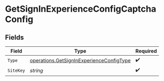 # GetSignInExperienceConfigCaptchaConfig


## Fields

| Field                                                                                                | Type                                                                                                 | Required                                                                                             | Description                                                                                          |
| ---------------------------------------------------------------------------------------------------- | ---------------------------------------------------------------------------------------------------- | ---------------------------------------------------------------------------------------------------- | ---------------------------------------------------------------------------------------------------- |
| `Type`                                                                                               | [operations.GetSignInExperienceConfigType](../../models/operations/getsigninexperienceconfigtype.md) | :heavy_check_mark:                                                                                   | N/A                                                                                                  |
| `SiteKey`                                                                                            | *string*                                                                                             | :heavy_check_mark:                                                                                   | N/A                                                                                                  |